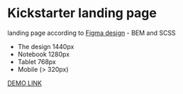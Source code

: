 # Kickstarter landing page

landing page according to [Figma design](https://www.figma.com/file/5jdcVOv7NiA0l0HGfqEyHC/%E2%84%9611-(kickstarter)-(Copy)?node-id=0%3A1) - BEM and SCSS
- The design 1440px
- Notebook 1280px
- Tablet 768px
- Mobile (> 320px)

[DEMO LINK](https://alieksieienkoandriy.github.io/Kickstarter-landing/index.html)
